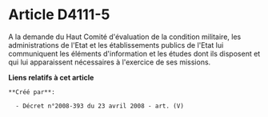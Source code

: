# Article D4111-5

A la demande du Haut Comité d'évaluation de la condition militaire, les administrations de l'Etat et les établissements
publics de l'Etat lui communiquent les éléments d'information et les études dont ils disposent et qui lui apparaissent
nécessaires à l'exercice de ses missions.

**Liens relatifs à cet article**

	**Créé par**:

	  - Décret n°2008-393 du 23 avril 2008 - art. (V)
